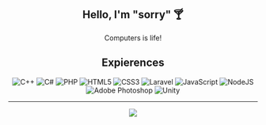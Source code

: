 <div align="center">
 <h2>Hello, I'm "sorry" 🍸</h2>

 <p>Computers is life!</p>

 <h2>Expierences</h2>
 
 <img alt="C++" src="https://img.shields.io/badge/c++-%2300599C.svg?&style=for-the-badge&logo=c%2B%2B&ogoColor=white"/>
 <img alt="C#" src="https://img.shields.io/badge/c%23-%23239120.svg?&style=for-the-badge&logo=c-sharp&logoColor=white"/>
 <img alt="PHP" src="https://img.shields.io/badge/php-%23777BB4.svg?&style=for-the-badge&logo=php&logoColor=white"/>
 <img alt="HTML5" src="https://img.shields.io/badge/html5-%23E34F26.svg?&style=for-the-badge&logo=html5&logoColor=white"/>
 <img alt="CSS3" src="https://img.shields.io/badge/css3-%231572B6.svg?&style=for-the-badge&logo=css3&logoColor=white"/>
 <img alt="Laravel" src="https://img.shields.io/badge/laravel-%23FF2D20.svg?&style=for-the-badge&logo=laravel&logoColor=white"/>
 <img alt="JavaScript" src="https://img.shields.io/badge/javascript-%23323330.svg?&style=for-the-badge&logo=javascript&logoColor=%23F7DF1E"/>
 <img alt="NodeJS" src="https://img.shields.io/badge/node.js-%2343853D.svg?&style=for-the-badge&logo=node.js&logoColor=white"/>
 <img alt="Adobe Photoshop" src="https://img.shields.io/badge/adobephotoshop-%2331A8FF.svg?&style=for-the-badge&logo=adobephotoshop&logoColor=white"/>
 <img alt="Unity" src="https://img.shields.io/badge/unity-%23000000.svg?&style=for-the-badge&logo=unity&logoColor=white"/>
 
 -------------------------------------------------------------------------------------------------
 <img src="https://github-readme-stats.vercel.app/api?username=sorryx&show_icons=true&theme=radical">
</div>
